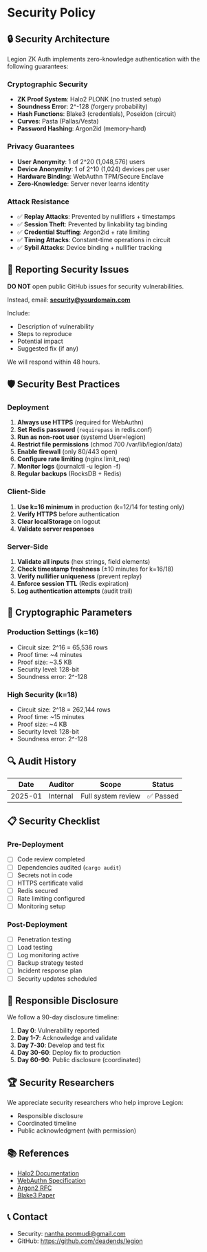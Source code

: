 # Security Policy

## 🔒 Security Architecture

Legion ZK Auth implements zero-knowledge authentication with the following guarantees:

### Cryptographic Security
- **ZK Proof System**: Halo2 PLONK (no trusted setup)
- **Soundness Error**: 2^-128 (forgery probability)
- **Hash Functions**: Blake3 (credentials), Poseidon (circuit)
- **Curves**: Pasta (Pallas/Vesta)
- **Password Hashing**: Argon2id (memory-hard)

### Privacy Guarantees
- **User Anonymity**: 1 of 2^20 (1,048,576) users
- **Device Anonymity**: 1 of 2^10 (1,024) devices per user
- **Hardware Binding**: WebAuthn TPM/Secure Enclave
- **Zero-Knowledge**: Server never learns identity

### Attack Resistance
- ✅ **Replay Attacks**: Prevented by nullifiers + timestamps
- ✅ **Session Theft**: Prevented by linkability tag binding
- ✅ **Credential Stuffing**: Argon2id + rate limiting
- ✅ **Timing Attacks**: Constant-time operations in circuit
- ✅ **Sybil Attacks**: Device binding + nullifier tracking

## 🚨 Reporting Security Issues

**DO NOT** open public GitHub issues for security vulnerabilities.

Instead, email: **security@yourdomain.com**

Include:
- Description of vulnerability
- Steps to reproduce
- Potential impact
- Suggested fix (if any)

We will respond within 48 hours.

## 🛡️ Security Best Practices

### Deployment
1. **Always use HTTPS** (required for WebAuthn)
2. **Set Redis password** (`requirepass` in redis.conf)
3. **Run as non-root user** (systemd User=legion)
4. **Restrict file permissions** (chmod 700 /var/lib/legion/data)
5. **Enable firewall** (only 80/443 open)
6. **Configure rate limiting** (nginx limit_req)
7. **Monitor logs** (journalctl -u legion -f)
8. **Regular backups** (RocksDB + Redis)

### Client-Side
1. **Use k=16 minimum** in production (k=12/14 for testing only)
2. **Verify HTTPS** before authentication
3. **Clear localStorage** on logout
4. **Validate server responses**

### Server-Side
1. **Validate all inputs** (hex strings, field elements)
2. **Check timestamp freshness** (±10 minutes for k=16/18)
3. **Verify nullifier uniqueness** (prevent replay)
4. **Enforce session TTL** (Redis expiration)
5. **Log authentication attempts** (audit trail)

## 🔐 Cryptographic Parameters

### Production Settings (k=16)
- Circuit size: 2^16 = 65,536 rows
- Proof time: ~4 minutes
- Proof size: ~3.5 KB
- Security level: 128-bit
- Soundness error: 2^-128

### High Security (k=18)
- Circuit size: 2^18 = 262,144 rows
- Proof time: ~15 minutes
- Proof size: ~4 KB
- Security level: 128-bit
- Soundness error: 2^-128

## 🔍 Audit History

| Date | Auditor | Scope | Status |
|------|---------|-------|--------|
| 2025-01 | Internal | Full system review | ✅ Passed |

## 📋 Security Checklist

### Pre-Deployment
- [ ] Code review completed
- [ ] Dependencies audited (`cargo audit`)
- [ ] Secrets not in code
- [ ] HTTPS certificate valid
- [ ] Redis secured
- [ ] Rate limiting configured
- [ ] Monitoring setup

### Post-Deployment
- [ ] Penetration testing
- [ ] Load testing
- [ ] Log monitoring active
- [ ] Backup strategy tested
- [ ] Incident response plan
- [ ] Security updates scheduled

## 🚀 Responsible Disclosure

We follow a 90-day disclosure timeline:
1. **Day 0**: Vulnerability reported
2. **Day 1-7**: Acknowledge and validate
3. **Day 7-30**: Develop and test fix
4. **Day 30-60**: Deploy fix to production
5. **Day 60-90**: Public disclosure (coordinated)

## 🏆 Security Researchers

We appreciate security researchers who help improve Legion:
- Responsible disclosure
- Coordinated timeline
- Public acknowledgment (with permission)

## 📚 References

- [Halo2 Documentation](https://zcash.github.io/halo2/)
- [WebAuthn Specification](https://www.w3.org/TR/webauthn-2/)
- [Argon2 RFC](https://datatracker.ietf.org/doc/html/rfc9106)
- [Blake3 Paper](https://github.com/BLAKE3-team/BLAKE3-specs)

## 📞 Contact

- Security: nantha.ponmudi@gmail.com
- GitHub: https://github.com/deadends/legion
